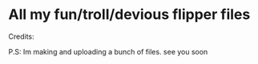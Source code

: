 # All my fun/troll/devious flipper files

Credits:


P.S: Im making and uploading a bunch of files. see you soon
